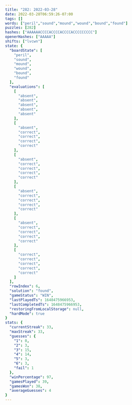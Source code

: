```yaml
---
title: "282: 2022-03-28"
date: 2022-03-28T06:59:26-07:00
tags: []
words: ["peril","sound","mound","wound","bound","found"]
puzzles: [282]
hashes: ["AAAAAACCCCACCCCACCCCACCCCCCCCC"]
openerHashes: ["AAAAA"]
shifts: ["lvcwn"]
state: {
  "boardState": [
    "peril",
    "sound",
    "mound",
    "wound",
    "bound",
    "found"
  ],
  "evaluations": [
    [
      "absent",
      "absent",
      "absent",
      "absent",
      "absent"
    ],
    [
      "absent",
      "correct",
      "correct",
      "correct",
      "correct"
    ],
    [
      "absent",
      "correct",
      "correct",
      "correct",
      "correct"
    ],
    [
      "absent",
      "correct",
      "correct",
      "correct",
      "correct"
    ],
    [
      "absent",
      "correct",
      "correct",
      "correct",
      "correct"
    ],
    [
      "correct",
      "correct",
      "correct",
      "correct",
      "correct"
    ]
  ],
  "rowIndex": 6,
  "solution": "found",
  "gameStatus": "WIN",
  "lastPlayedTs": 1648475966953,
  "lastCompletedTs": 1648475966953,
  "restoringFromLocalStorage": null,
  "hardMode": true
}
stats: {
  "currentStreak": 33,
  "maxStreak": 33,
  "guesses": {
    "1": 0,
    "2": 3,
    "3": 15,
    "4": 14,
    "5": 3,
    "6": 3,
    "fail": 1
  },
  "winPercentage": 97,
  "gamesPlayed": 39,
  "gamesWon": 38,
  "averageGuesses": 4
}
---
```


<!-- more -->
